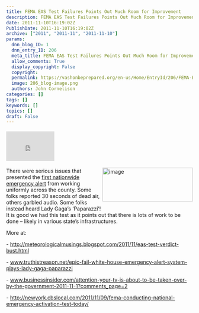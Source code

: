 ```yaml
---
title: FEMA EAS Test Failures Points Out Much Room for Improvement
description: FEMA EAS Test Failures Points Out Much Room for Improvement
date: 2011-11-10T16:19:02Z
PublishDate: 2011-11-10T16:19:02Z
archive: ["2011", "2011-11", "2011-11-10"]
params:
  dnn_blog_ID: 1
  dnn_entry_ID: 206
  meta_title: FEMA EAS Test Failures Points Out Much Room for Improvement
  allow_comments: True
  display_copyright: False
  copyright:
  permalink: https://vashonbeprepared.org/en-us/Home/EntryId/206/FEMA-EAS-Test-Failures-Points-Out-Much-Room-for-Improvement
  image: 206_blog-image.png
  authors: John Cornelison
categories: []
tags: []
keywords: []
topics: []
draft: False
---
```


<div class="wlWriterHeaderFooter" style="float:none; margin:0px; padding:4px 0px 4px 0px;"><iframe src="http://www.facebook.com/widgets/like.php?href=http://vashoneoc.org/Blogs/VashonPreparedness/tabid/164/EntryId/206/FEMA-EAS-Test-Failures-Points-Out-Much-Room-for-Improvement.aspx" scrolling="no" frameborder="0" style="border:none; width:130px; height:80px"></iframe></div><p><a href="./images/206/eeb0e9368be2_708F-image_2.png"><img style="background-image: none; border-bottom: 0px; border-left: 0px; margin: 0px 0px 5px 5px; padding-left: 0px; padding-right: 0px; display: inline; float: right; border-top: 0px; border-right: 0px; padding-top: 0px" title="image" border="0" alt="image" align="right" src="./images/206/eeb0e9368be2_708F-image_thumb.png" width="244" height="91" /></a>There were serious issues that presented the <a href="http://www.fema.gov/emergency/ipaws/eas_info.shtm" target="_blank">first nationwide emergency alert</a> from working uniformly across the county. Some folks reported 30 seconds of dead air, others garbled audio. Some folks instead heard Lady Gaga’s ‘Paparazzi’!    <br />It is good we had this test as it points out that there is lots of work to be done – likely in various state’s infrastructures.</p>  <p>More at:</p>  <p>- <a title="http://meteorologicalmusings.blogspot.com/2011/11/eas-test-verdict-bust.html" href="http://meteorologicalmusings.blogspot.com/2011/11/eas-test-verdict-bust.html">http://meteorologicalmusings.blogspot.com/2011/11/eas-test-verdict-bust.html</a></p>  <p>- <a title="http://www.truthistreason.net/epic-fail-white-house-emergency-alert-system-plays-lady-gaga-paparazzi" href="http://www.truthistreason.net/epic-fail-white-house-emergency-alert-system-plays-lady-gaga-paparazzi">www.truthistreason.net/epic-fail-white-house-emergency-alert-system-plays-lady-gaga-paparazzi</a></p>  <p>- <a title="http://www.businessinsider.com/attention-your-tv-is-about-to-be-taken-over-by-the-government-2011-11-1?comments_page=2" href="http://www.businessinsider.com/attention-your-tv-is-about-to-be-taken-over-by-the-government-2011-11-1?comments_page=2">www.businessinsider.com/attention-your-tv-is-about-to-be-taken-over-by-the-government-2011-11-1?comments_page=2</a></p>  <p>- <a title="http://newyork.cbslocal.com/2011/11/09/fema-conducting-national-emergency-activation-test-today/" href="http://newyork.cbslocal.com/2011/11/09/fema-conducting-national-emergency-activation-test-today/">http://newyork.cbslocal.com/2011/11/09/fema-conducting-national-emergency-activation-test-today/</a></p>
